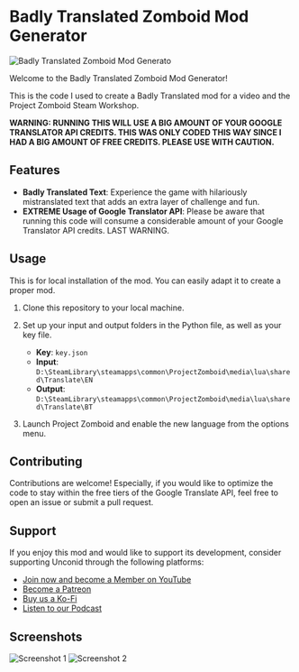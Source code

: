 # Badly Translated Zomboid Mod Generator

![Badly Translated Zomboid Mod Generato](https://repository-images.githubusercontent.com/780103043/734a27c2-0c25-4388-a4d6-8a04cc5613a1)

Welcome to the Badly Translated Zomboid Mod Generator!

This is the code I used to create a Badly Translated mod for a video and the Project Zomboid Steam Workshop.

**WARNING: RUNNING THIS WILL USE A BIG AMOUNT OF YOUR GOOGLE TRANSLATOR API CREDITS. THIS WAS ONLY CODED THIS WAY SINCE I HAD A BIG AMOUNT OF FREE CREDITS. PLEASE USE WITH CAUTION.**

## Features

- **Badly Translated Text**: Experience the game with hilariously mistranslated text that adds an extra layer of challenge and fun.
- **EXTREME Usage of Google Translator API**: Please be aware that running this code will consume a considerable amount of your Google Translator API credits. LAST WARNING.

## Usage

This is for local installation of the mod. You can easily adapt it to create a proper mod.

1. Clone this repository to your local machine.

2. Set up your input and output folders in the Python file, as well as your key file.

   - **Key**: `key.json`
   - **Input**: `D:\SteamLibrary\steamapps\common\ProjectZomboid\media\lua\shared\Translate\EN`
   - **Output**: `D:\SteamLibrary\steamapps\common\ProjectZomboid\media\lua\shared\Translate\BT`

3. Launch Project Zomboid and enable the new language from the options menu.

## Contributing

Contributions are welcome! Especially, if you would like to optimize the code to stay within the free tiers of the Google Translate API, feel free to open an issue or submit a pull request.

## Support

If you enjoy this mod and would like to support its development, consider supporting Unconid through the following platforms:

- [Join now and become a Member on YouTube](https://www.youtube.com/Unconid/join)
- [Become a Patreon](http://www.patreon.com/Unconid)
- [Buy us a Ko-Fi](http://ko-fi.com/unconid)
- [Listen to our Podcast](https://www.youtube.com/watch?v=dQw4w9WgXcQ)

## Screenshots

![Screenshot 1](https://i.imgur.com/mYDTu9H.jpg)
![Screenshot 2](https://i.imgur.com/UqLTVNA.jpg)
